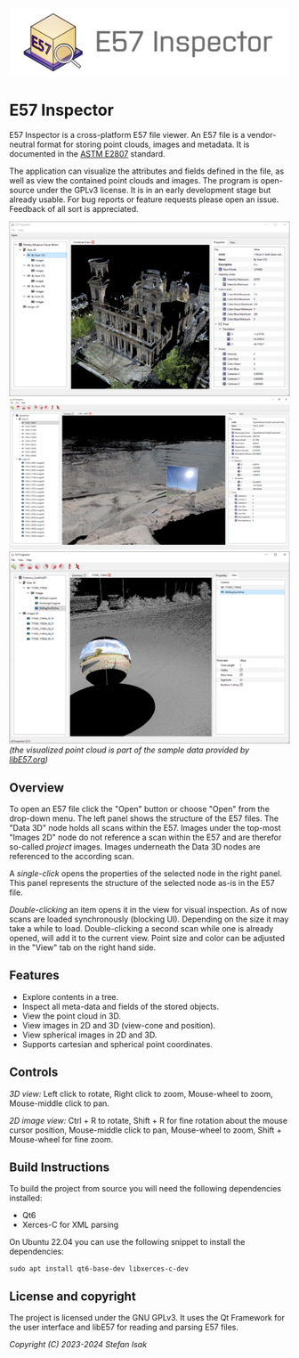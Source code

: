 ![Title](docs/e57inspector_title.png)

# E57 Inspector

E57 Inspector is a cross-platform E57 file viewer.
An E57 file is a vendor-neutral format for storing point clouds, images and metadata.
It is documented in the [ASTM E2807](https://www.astm.org/e2807-11r19e01.html) standard.

The application can visualize the attributes and fields defined in the file, as well as view the contained point clouds and images.
The program is open-source under the GPLv3 license.
It is in an early development stage but already usable.
For bug reports or feature requests please open an issue.
Feedback of all sort is appreciated.

![Screenshot](docs/e57inspector_screenshot.png)
![Screenshot OpenPitMine](docs/e57inspector_screenshot_openpitmine.png)
![Screenshot Spherical Imagery](docs/e57inspector_screenshot_spherical.png)
*(the visualized point cloud is part of the sample data provided by [libE57.org](http://libe57.org/data.html))*

## Overview
To open an E57 file click the "Open" button or choose "Open" from the drop-down menu.
The left panel shows the structure of the E57 files.
The "Data 3D" node holds all scans within the E57.
Images under the top-most "Images 2D" node do not reference a scan within the E57 and are therefor so-called *project* images.
Images underneath the Data 3D nodes are referenced to the according scan.

A *single-click* opens the properties of the selected node in the right panel.
This panel represents the structure of the selected node as-is in the E57 file.

*Double-clicking* an item opens it in the view for visual inspection.
As of now scans are loaded synchronously (blocking UI). Depending on the size it may take a while to load.
Double-clicking a second scan while one is already opened, will add it to the current view.
Point size and color can be adjusted in the "View" tab on the right hand side.

## Features
- Explore contents in a tree.
- Inspect all meta-data and fields of the stored objects.
- View the point cloud in 3D.
- View images in 2D and 3D (view-cone and position).
- View spherical images in 2D and 3D.
- Supports cartesian and spherical point coordinates.

## Controls

*3D view:* Left click to rotate, Right click to zoom, Mouse-wheel to zoom, Mouse-middle click to pan.

*2D image view:* Ctrl + R to rotate, Shift + R for fine rotation about the mouse cursor position, Mouse-middle click to pan, Mouse-wheel to zoom, Shift + Mouse-wheel for fine zoom.

## Build Instructions

To build the project from source you will need the following dependencies installed:

* Qt6
* Xerces-C for XML parsing

On Ubuntu 22.04 you can use the following snippet to install the dependencies:
```
sudo apt install qt6-base-dev libxerces-c-dev
```

## License and copyright

The project is licensed under the GNU GPLv3.
It uses the Qt Framework for the user interface and libE57 for reading and parsing E57 files.

*Copyright (C) 2023-2024 Stefan Isak*
